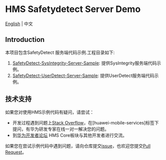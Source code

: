 # HMS Safetydetect Server Demo

[English](https://github.com/HMS-Core/hms-safetydetect-demo-java/blob/master/README.md) | 中文

## Introduction

本项目包含SafetyDetect 服务端代码示例.工程目录如下:

1. [SafetyDetect-SysIntegrity-Server-Sample](https://github.com/HMS-Core/hms-safetydetect-demo-java/tree/master/SafetyDetect-SysIntegrity-Server-Sample): 提供SysIntegrity服务端代码示例。
2. [SafetyDetect-UserDetect-Server-Sample](https://github.com/HMS-Core/hms-safetydetect-demo-java/tree/master/SafetyDetect-UserDetect-Server-Sample): 提供UserDetect服务端代码示例。

## 技术支持

如果您对使用HMS示例代码有疑问，请尝试：
- 开发过程遇到问题上[Stack Overflow](https://stackoverflow.com/questions/tagged/huawei-mobile-services)，在[huawei-mobile-services]标签下提问，有华为研发专家在线一对一解决您的问题。
- 到[华为开发者论坛](https://developer.huawei.com/consumer/cn/forum/blockdisplay?fid=18) HMS Core板块与其他开发者进行交流。

如果您在尝试示例代码中遇到问题，请向仓库提交[issue](https://github.com/HMS-Core/hms-mapkit-demo-java/issues)，也欢迎您提交[Pull Request](https://github.com/HMS-Core/hms-mapkit-demo-java/pulls)。
